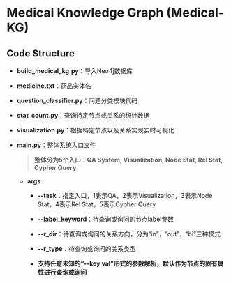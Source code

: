 # Medical Knowledge Graph (Medical-KG)

## Code Structure

- **build_medical_kg.py**：导入Neo4j数据库

- **medicine.txt**：药品实体名

- **question_classifier.py**：问题分类模块代码

- **stat_count.py**：查询特定节点或关系的统计数据

- **visualization.py**：根据特定节点以及关系实现实时可视化

- **main.py**：整体系统入口文件

    > **整体分为5个入口：QA System, Visualization, Node Stat, Rel Stat, Cypher Query**

    + **args**

        + **--task**：指定入口，1表示QA，2表示Visualization，3表示Node Stat，4表示Rel Stat，5表示Cypher Query

        + **--label_keyword**：待查询或询问的节点label参数

        + **--r_dir**：待查询或询问的关系方向，分为“in”，“out”，“bi”三种模式

        + **--r_type**：待查询或询问的关系类型

        + **支持任意未知的“--key val”形式的参数解析，默认作为节点的固有属性进行查询或询问**


